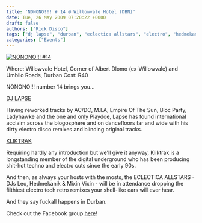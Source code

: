 ```yaml
---
title: 'NONONO!!! # 14 @ Willowvale Hotel (DBN)'
date: Tue, 26 May 2009 07:20:22 +0000
draft: false
authors: ["Rick Disco"]
tags: ["dj lapse", "durban", "eclectica allstars", "electro", "hedmekanik", "kliktrak", "mixin vixin", "nonono", "nonono!!! #14", "party", "richard smith", "terrence pierce", "willowvale hotel"]
categories: ["Events"]
---
```


[![NONONO!!! #14](/wp-content/uploads/2009/05/nonono-july-400.jpg "NONONO!!! #14")](/wp-content/uploads/2009/05/nonono-july-400.jpg)

Where: Willowvale Hotel, Corner of Albert Dlomo (ex-Willowvale) and Umbilo Roads, Durban Cost: R40

NONONO!!! number 14 brings you...

[DJ LAPSE](/artists/dj-lapse "DJ Lapse")

Having reworked tracks by AC/DC, M.I.A, Empire Of The Sun, Bloc Party, Ladyhawke and the one and only Playdoe, Lapse has found international acclaim across the blogosphere and on dancefloors far and wide with his dirty electro disco remixes and blinding original tracks.

[KLIKTRAK](/artists/kliktrak "KLIKTRAK")

Requiring hardly any introduction but we'll give it anyway, Kliktrak is a longstanding member of the digital underground who has been producing shit-hot techno and electro cuts since the early 90s.

And then, as always your hosts with the mosts, the ECLECTICA ALLSTARS - DJs Leo, Hedmekanik & Mixin Vixin - will be in attendance dropping the filthiest electro tech retro remixes your shell-like ears will ever hear.

And they say fuckall happens in Durban.

Check out the Facebook group [here](http://www.facebook.com/group.php?gid=4042856794 "Facebook Group")!